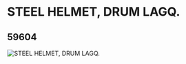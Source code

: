 # STEEL HELMET, DRUM LAGQ.
## 59604
![STEEL HELMET, DRUM LAGQ.](https://lc-www-live-s.legocdn.com/media/bricks/5/2/4506014.jpg)